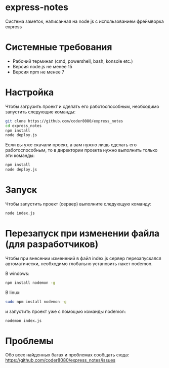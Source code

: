 # express-notes
Система заметок, написанная на node js с использованием фреймворка express

# Системные требования
- Рабочий терминал (cmd, powershell, bash, konsole etc.)
- Версия node.js не менее 15
- Версия npm не менее 7

# Настройка
Чтобы загрузить проект и сделать его работоспособным, необходимо запустить следующие команды:
```bash
git clone https://github.com/coder8080/express_notes
cd express_notes
npm install
node deploy.js
```

Если вы уже скачали проект, а вам нужно лишь сделать его работоспособным, то в директории проекта нужно выполнить только эти команды:
```bash
npm install
node deploy.js
```

# Запуск
Чтобы запустить проект (сервер) выполните следующую команду:
```bash
node index.js
```

# Перезапуск при изменении файла (для разработчиков)
Чтобы при внесении изменений в файл index.js сервер перезапускался автоматически, необходимо глобально установить пакет nodemon.

В windows:
```bash
npm install nodemon -g 
```

В linux:
```bash
sudo npm install nodemon -g
```

и запустить проект уже с помощью команды nodemon:
```bash
nodemon index.js
```

# Проблемы
Обо всех найденных багах и проблемах сообщать сюда: https://github.com/coder8080/express_notes/issues
